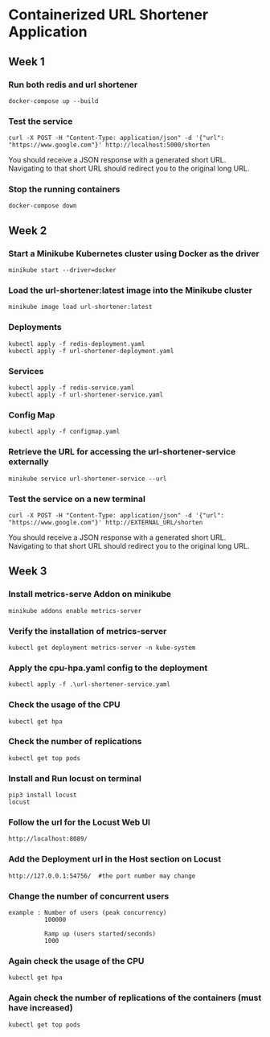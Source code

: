 # Containerized URL Shortener Application

## Week 1

### Run both redis and url shortener
```
docker-compose up --build
```

### Test the service
```
curl -X POST -H "Content-Type: application/json" -d '{"url": "https://www.google.com"}' http://localhost:5000/shorten
```
You should receive a JSON response with a generated short URL. Navigating to that short URL should redirect you to the original long URL.

### Stop the running containers
```
docker-compose down
```

## Week 2

### Start a Minikube Kubernetes cluster using Docker as the driver
``` 
minikube start --driver=docker 
```

### Load the url-shortener:latest image into the Minikube cluster
```
minikube image load url-shortener:latest
```

### Deployments
``` 
kubectl apply -f redis-deployment.yaml
kubectl apply -f url-shortener-deployment.yaml
```

### Services
``` 
kubectl apply -f redis-service.yaml 
kubectl apply -f url-shortener-service.yaml
```

### Config Map
```
kubectl apply -f configmap.yaml
```

### Retrieve the URL for accessing the url-shortener-service externally
```
minikube service url-shortener-service --url
```

### Test the service on a new terminal
```
curl -X POST -H "Content-Type: application/json" -d '{"url": "https://www.google.com"}' http://EXTERNAL_URL/shorten
```
You should receive a JSON response with a generated short URL. Navigating to that short URL should redirect you to the original long URL.

## Week 3

### Install metrics-serve Addon on minikube
```
minikube addons enable metrics-server
```

### Verify the installation of metrics-server
```
kubectl get deployment metrics-server -n kube-system
```

### Apply the cpu-hpa.yaml config to the deployment
```
kubectl apply -f .\url-shortener-service.yaml
```

### Check the usage of the CPU
```
kubectl get hpa
```

### Check the number of replications
```
kubectl get top pods
```
### Install and Run locust on terminal 
```
pip3 install locust
locust
```
### Follow the url for the Locust Web UI
```
http://localhost:8089/
```
### Add the Deployment url in the Host section on Locust 
```
http://127.0.0.1:54756/  #the port number may change
```

### Change the number of concurrent users
```
example : Number of users (peak concurrency)
          100000

          Ramp up (users started/seconds)
          1000
```
### Again check the usage of the CPU
```
kubectl get hpa
```
### Again check the number of replications of the containers (must have increased)
```
kubectl get top pods
```